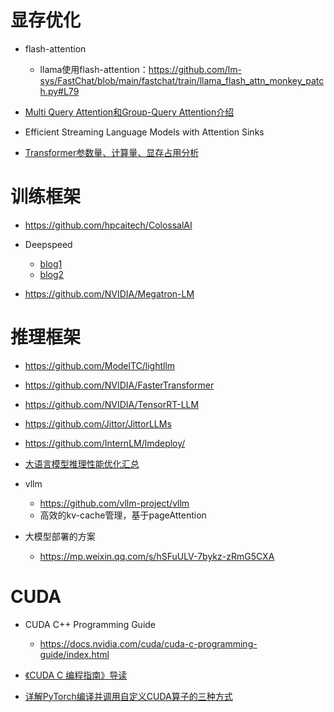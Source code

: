 

# 显存优化

- flash-attention
  - llama使用flash-attention：https://github.com/lm-sys/FastChat/blob/main/fastchat/train/llama_flash_attn_monkey_patch.py#L79

- [Multi Query Attention和Group-Query Attention介绍](https://mp.weixin.qq.com/s/wOyDpxcxKATxGrP8W-1w2Q)

- Efficient Streaming Language Models with Attention Sinks

- [Transformer参数量、计算量、显存占用分析](https://mp.weixin.qq.com/s/4_6J7-NZML5pTGTSH1-KMg)



# 训练框架

- https://github.com/hpcaitech/ColossalAI

- Deepspeed
  - [blog1](https://zhuanlan.zhihu.com/p/629644249#%E5%9B%9B%EF%BC%8CDeepspeed%20Inference%20%E6%A8%A1%E5%9D%97%E7%9A%84%E7%89%B9%E6%80%A7)
  - [blog2](https://mp.weixin.qq.com/s/OXKg4f6bEso8E-Rp-m7scg)

- https://github.com/NVIDIA/Megatron-LM


# 推理框架
- https://github.com/ModelTC/lightllm

- https://github.com/NVIDIA/FasterTransformer
- https://github.com/NVIDIA/TensorRT-LLM

- https://github.com/Jittor/JittorLLMs

- https://github.com/InternLM/lmdeploy/

- [大语言模型推理性能优化汇总](https://mp.weixin.qq.com/s/9mfx5ePcWYvWogeOMPTnqA)

- vllm
  - https://github.com/vllm-project/vllm
  - 高效的kv-cache管理，基于pageAttention

- 大模型部署的方案
  - https://mp.weixin.qq.com/s/hSFuULV-7bykz-zRmG5CXA


# CUDA

- CUDA C++ Programming Guide
  - https://docs.nvidia.com/cuda/cuda-c-programming-guide/index.html

- [《CUDA C 编程指南》导读](https://mp.weixin.qq.com/s/0wFD5Q_U0TT32NIxy45y0g)

- [详解PyTorch编译并调用自定义CUDA算子的三种方式](https://mp.weixin.qq.com/s/rG43pnWY8fBjyIX-mFWTqQ)

